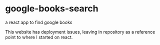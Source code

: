 # google-books-search
a react app to find google books

This website has deployment issues, leaving in repository as a reference point to where I started on react.
